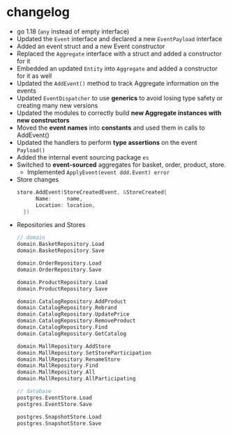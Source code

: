 # changelog

- go 1.18 (`any` instead of empty interface)
- Updated the `Event` interface and declared a new `EventPayload` interface
- Added an event struct and a new Event constructor
- Replaced the `Aggregate` interface with a struct and added a constructor for it
- Embedded an updated `Entity` into `Aggregate` and added a constructor for it as well
- Updated the `AddEvent()` method to track Aggregate information on the events
- Updated `EventDispatcher` to use **generics** to avoid losing type safety or creating many
new versions
- Updated the modules to correctly build **new Aggregate instances with new constructors**
- Moved the **event names** into **constants** and used them in calls to AddEvent()
- Updated the handlers to perform **type assertions** on the event `Payload()`
- Added the internal event sourcing package `es`
- Switched to **event-sourced** aggregates for basket, order, product, store.
  - Implemented `ApplyEvent(event ddd.Event) error`
- Store changes
  ```go
  store.AddEvent(StoreCreatedEvent, &StoreCreated{
		Name:     name,
		Location: location,
	})
  ```
- Repositories and Stores
    ```go
    // domain
    domain.BasketRepository.Load
    domain.BasketRepository.Save

    domain.OrderRepository.Load
    domain.OrderRepository.Save

    domain.ProductRepository.Load
    domain.ProductRepository.Save

    domain.CatalogRepository.AddProduct
    domain.CatalogRepository.Rebrand
    domain.CatalogRepository.UpdatePrice
    domain.CatalogRepository.RemoveProduct
    domain.CatalogRepository.Find
    domain.CatalogRepository.GetCatalog

    domain.MallRepository.AddStore
    domain.MallRepository.SetStoreParticipation
    domain.MallRepository.RenameStore
    domain.MallRepository.Find
    domain.MallRepository.All
    domain.MallRepository.AllParticipating
    
    // database
    postgres.EventStore.Load
    postgres.EventStore.Save

    postgres.SnapshotStore.Load
    postgres.SnapshotStore.Save
    ```
